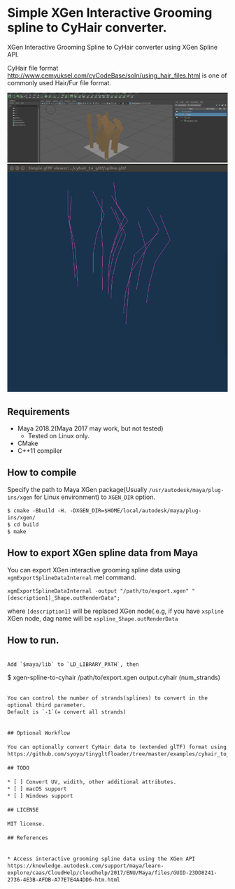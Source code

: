 # Simple XGen Interactive Grooming spline to CyHair converter.

XGen Interactive Grooming Spline to CyHair converter using XGen Spline API.

CyHair file format http://www.cemyuksel.com/cyCodeBase/soln/using_hair_files.html is one of commonly used Hair/Fur file format.

![Maya-preview](images/maya-preview.jpg?raw=true)
![glTF-preview](images/gltf-spline-draw.png?raw=true)

## Requirements

* Maya 2018.2(Maya 2017 may work, but not tested)
  * Tested on Linux only.
* CMake
* C++11 compiler

## How to compile

Specify the path to Maya XGen package(Usually `/usr/autodesk/maya/plug-ins/xgen` for Linux environment) to `XGEN_DIR` option.


```
$ cmake -Bbuild -H. -DXGEN_DIR=$HOME/local/autodesk/maya/plug-ins/xgen/
$ cd build
$ make
```

## How to export XGen spline data from Maya

You can export XGen interactive grooming spline data using `xgmExportSplineDataInternal` mel command.

```
xgmExportSplineDataInternal -output "/path/to/export.xgen" "[description1]_Shape.outRenderData";
```

where `[description1]` will be replaced XGen node(.e.g, if you have `xspline` XGen node, dag name will be `xspline_Shape.outRenderData`

## How to run.

```

Add `$maya/lib` to `LD_LIBRARY_PATH`, then

```
$ xgen-spline-to-cyhair /path/to/export.xgen output.cyhair (num_strands)
```

You can control the number of strands(splines) to convert in the optional third parameter.
Default is `-1`(= convert all strands)


## Optional Workflow

You can optionally convert CyHair data to (extended glTF) format using https://github.com/syoyo/tinygltfloader/tree/master/examples/cyhair_to_gltf

## TODO

* [ ] Convert UV, widith, other additional attributes.
* [ ] macOS support
* [ ] Windows support

## LICENSE

MIT license.

## References


* Access interactive grooming spline data using the XGen API https://knowledge.autodesk.com/support/maya/learn-explore/caas/CloudHelp/cloudhelp/2017/ENU/Maya/files/GUID-23DD8241-2736-4E3B-AFDB-A77E7E4A4DD6-htm.html
